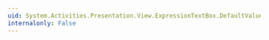 ```yaml
---
uid: System.Activities.Presentation.View.ExpressionTextBox.DefaultValue
internalonly: False
---
```

